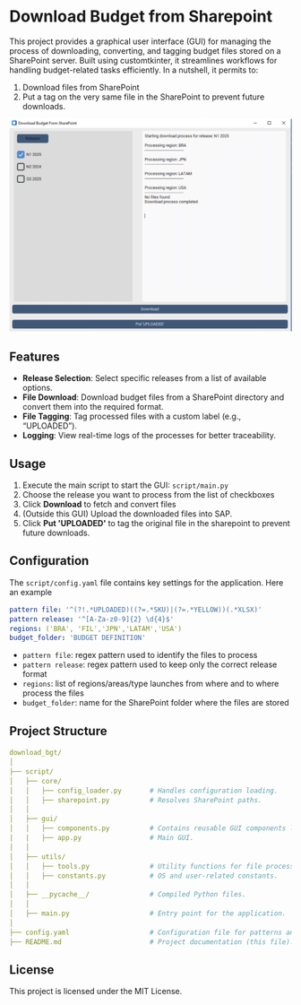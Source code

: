 # Download Budget from Sharepoint

This project provides a graphical user interface (GUI) for managing the process of downloading, converting, and tagging budget files stored on a SharePoint server. Built using customtkinter, it streamlines workflows for handling budget-related tasks efficiently. In a nutshell, it permits to:

1. Download files from SharePoint
2. Put a tag on the very same file in the SharePoint to prevent future downloads.

![alt text](icon/sample.png)

## Features

- **Release Selection**: Select specific releases from a list of available options.
- **File Download**: Download budget files from a SharePoint directory and convert them into the required format.
- **File Tagging**: Tag processed files with a custom label (e.g., “UPLOADED”).
- **Logging**: View real-time logs of the processes for better traceability.


## Usage

1. Execute the main script to start the GUI: `script/main.py`
2. Choose the release you want to process from the list of checkboxes
3. Click **Download** to fetch and convert files
4. (Outside this GUI) Upload the downloaded files into SAP.
5. Click **Put 'UPLOADED'** to tag the original file in the sharepoint to prevent future downloads.

## Configuration
The `script/config.yaml` file contains key settings for the application. Here an example
```yaml
pattern file: '^(?!.*UPLOADED)((?=.*SKU)|(?=.*YELLOW))(.*XLSX)'
pattern release: '^[A-Za-z0-9]{2} \d{4}$'
regions: ('BRA', 'FIL','JPN','LATAM','USA')
budget_folder: 'BUDGET DEFINITION'
```

- `pattern file`: regex  pattern used to identify the files to process
- `pattern release`: regex pattern used to keep only the correct release format
- `regions`: list of regions/areas/type launches from where and to where process the files
- `budget_folder`: name for the SharePoint folder where the files are stored

## Project Structure

```yaml
download_bgt/
│
├── script/
│   ├── core/
│   │   ├── config_loader.py       # Handles configuration loading.
│   │   ├── sharepoint.py          # Resolves SharePoint paths.
│   │
│   ├── gui/
│   │   ├── components.py          # Contains reusable GUI components like checkboxes.
|   |   ├── app.py                 # Main GUI.
│   │
│   ├── utils/
│   │   ├── tools.py               # Utility functions for file processing.
│   │   ├── constants.py           # OS and user-related constants.
│   │
│   ├── __pycache__/               # Compiled Python files.
│   │
│   ├── main.py                    # Entry point for the application.
│
├── config.yaml                    # Configuration file for patterns and paths.
├── README.md                      # Project documentation (this file).
```


## License

This project is licensed under the MIT License.